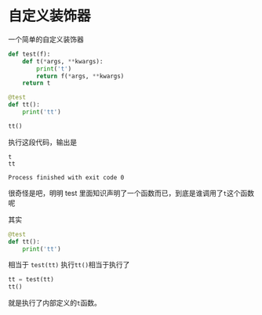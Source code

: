 # 自定义装饰器

一个简单的自定义装饰器

```python
def test(f):
    def t(*args, **kwargs):
        print('t')
        return f(*args, **kwargs)
    return t

@test
def tt():
    print('tt')

tt()
```

执行这段代码，输出是

```text
t
tt

Process finished with exit code 0
```

很奇怪是吧，明明 test 里面知识声明了一个函数而已，到底是谁调用了`t`这个函数呢

其实

```python
@test
def tt():
    print('tt')
```

相当于 `test(tt)` 执行`tt()`相当于执行了

```python
tt = test(tt)
tt()
```

就是执行了内部定义的`t`函数。

